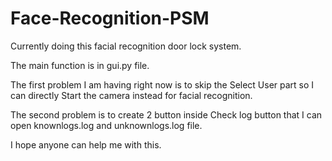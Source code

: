 # Face-Recognition-PSM

Currently doing this facial recognition door lock system.

The main function is in gui.py file. 

The first problem I am having right now is to skip the Select User part so I can directly Start the camera instead for facial recognition.

The second problem is to create 2 button inside Check log button that I can open knownlogs.log and unknownlogs.log file.

I hope anyone can help me with this.
